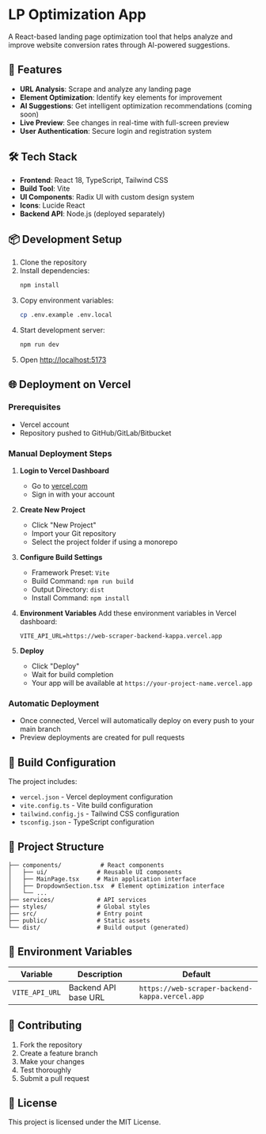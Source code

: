 # LP Optimization App

A React-based landing page optimization tool that helps analyze and improve website conversion rates through AI-powered suggestions.

## 🚀 Features

- **URL Analysis**: Scrape and analyze any landing page
- **Element Optimization**: Identify key elements for improvement
- **AI Suggestions**: Get intelligent optimization recommendations (coming soon)
- **Live Preview**: See changes in real-time with full-screen preview
- **User Authentication**: Secure login and registration system

## 🛠 Tech Stack

- **Frontend**: React 18, TypeScript, Tailwind CSS
- **Build Tool**: Vite
- **UI Components**: Radix UI with custom design system
- **Icons**: Lucide React
- **Backend API**: Node.js (deployed separately)

## 📦 Development Setup

1. Clone the repository
2. Install dependencies:
   ```bash
   npm install
   ```
3. Copy environment variables:
   ```bash
   cp .env.example .env.local
   ```
4. Start development server:
   ```bash
   npm run dev
   ```
5. Open [http://localhost:5173](http://localhost:5173)

## 🌐 Deployment on Vercel

### Prerequisites
- Vercel account
- Repository pushed to GitHub/GitLab/Bitbucket

### Manual Deployment Steps

1. **Login to Vercel Dashboard**
   - Go to [vercel.com](https://vercel.com)
   - Sign in with your account

2. **Create New Project**
   - Click "New Project"
   - Import your Git repository
   - Select the project folder if using a monorepo

3. **Configure Build Settings**
   - Framework Preset: `Vite`
   - Build Command: `npm run build`
   - Output Directory: `dist`
   - Install Command: `npm install`

4. **Environment Variables**
   Add these environment variables in Vercel dashboard:
   ```
   VITE_API_URL=https://web-scraper-backend-kappa.vercel.app
   ```

5. **Deploy**
   - Click "Deploy"
   - Wait for build completion
   - Your app will be available at `https://your-project-name.vercel.app`

### Automatic Deployment
- Once connected, Vercel will automatically deploy on every push to your main branch
- Preview deployments are created for pull requests

## 🔧 Build Configuration

The project includes:
- `vercel.json` - Vercel deployment configuration
- `vite.config.ts` - Vite build configuration
- `tailwind.config.js` - Tailwind CSS configuration
- `tsconfig.json` - TypeScript configuration

## 📁 Project Structure

```
├── components/           # React components
│   ├── ui/              # Reusable UI components
│   ├── MainPage.tsx     # Main application interface
│   ├── DropdownSection.tsx  # Element optimization interface
│   └── ...
├── services/            # API services
├── styles/              # Global styles
├── src/                 # Entry point
├── public/              # Static assets
└── dist/                # Build output (generated)
```

## 🔐 Environment Variables

| Variable | Description | Default |
|----------|-------------|---------|
| `VITE_API_URL` | Backend API base URL | `https://web-scraper-backend-kappa.vercel.app` |

## 🤝 Contributing

1. Fork the repository
2. Create a feature branch
3. Make your changes
4. Test thoroughly
5. Submit a pull request

## 📜 License

This project is licensed under the MIT License.
